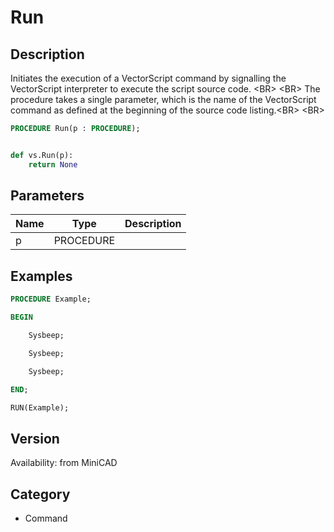 # Run

## Description
Initiates the execution of a VectorScript command by signalling the VectorScript interpreter to execute the script source code. &lt;BR&gt;
&lt;BR&gt;
The procedure takes a single parameter, which is the name of the VectorScript command as defined at the beginning of the source code listing.&lt;BR&gt;
&lt;BR&gt;


```pascal
PROCEDURE Run(p : PROCEDURE);
```

```python

def vs.Run(p):
    return None
```

## Parameters
|Name|Type|Description|
|---|---|---|
|p|PROCEDURE||

## Examples
```pascal
PROCEDURE Example;

BEGIN

	Sysbeep;

	Sysbeep;

	Sysbeep;

END;

RUN(Example);


```

## Version
Availability: from MiniCAD
## Category
* Command


